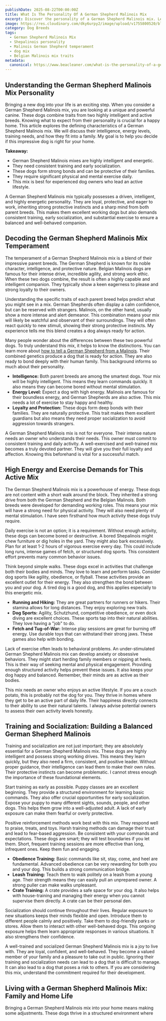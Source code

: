 ```yaml
---
publishDate: 2025-08-22T00:00:00Z
title: What Is The Personality Of A German Shepherd Malinois Mix
excerpt: Discover the personality of a German Shepherd Malinois mix. Learn about their energy, intelligence, and protective traits to see if this loyal dog suits you.
image: https://res.cloudinary.com/dky6urpy2/image/upload/v1755800520/blog_image_1755800519_o4qrh7.webp
category: Dog Breeds
tags:
  - German Shepherd Malinois Mix
  - Shepalinois personality
  - Malinois German Shepherd temperament
  - dog mix
  - Belgian Malinois mix traits
metadata:
  canonical: https://www.beacleaner.com/what-is-the-personality-of-a-german-shepherd-malinois-mix
---
```


## Understanding the German Shepherd Malinois Mix Personality

Bringing a new dog into your life is an exciting step. When you consider a German Shepherd Malinois mix, you are looking at a unique and powerful canine. These dogs combine traits from two highly intelligent and active breeds. Knowing what to expect from their personality is crucial for a happy home. This article explores the defining characteristics of a German Shepherd Malinois mix. We will discuss their intelligence, energy levels, training needs, and how they fit into a family. My goal is to help you decide if this impressive dog is right for your home.

**Takeaway:**
*   German Shepherd Malinois mixes are highly intelligent and energetic.
*   They need consistent training and early socialization.
*   These dogs form strong bonds and can be protective of their families.
*   They require significant physical and mental exercise daily.
*   This mix is best for experienced dog owners who lead an active lifestyle.

A German Shepherd Malinois mix typically possesses a driven, intelligent, and highly energetic personality. They are loyal, protective, and eager to work, inheriting strong protective instincts and a sharp mind from both parent breeds. This makes them excellent working dogs but also demands consistent training, early socialization, and substantial exercise to ensure a balanced and well-behaved companion.

## Decoding the German Shepherd Malinois Mix Temperament

The temperament of a German Shepherd Malinois mix is a blend of their impressive parent breeds. The German Shepherd is known for its noble character, intelligence, and protective nature. Belgian Malinois dogs are famous for their intense drive, incredible agility, and strong work ethic. When these two dogs combine, the result is often a highly capable and intelligent companion. They typically show a keen eagerness to please and strong loyalty to their owners.

Understanding the specific traits of each parent breed helps predict what you might see in a mix. German Shepherds often display a calm confidence, but can be reserved with strangers. Malinois, on the other hand, usually show a more intense and alert demeanor. This combination means your mix will likely be watchful and observant of their surroundings. They will often react quickly to new stimuli, showing their strong protective instincts. My experience tells me this blend creates a dog always ready for action.

Many people wonder about the differences between these two powerful dogs. To truly understand this mix, it helps to know the distinctions. You can learn more about [how to tell a German Shepherd from a Malinois](https://beacleaner.com/how-can-you-tell-a-german-shepherd-from-a-malinois). Their combined genetics produce a dog that is ready for action. They are also ready to bond deeply with their human family. This background informs so much about their personality.

*   **Intelligence:** Both parent breeds are among the smartest dogs. Your mix will be highly intelligent. This means they learn commands quickly. It also means they can become bored without mental stimulation.
*   **Energy Level:** Expect a dog with high energy. Malinois are famous for their boundless energy, and German Shepherds are also active. This mix needs a lot of exercise to stay happy and healthy.
*   **Loyalty and Protection:** These dogs form deep bonds with their families. They are naturally protective. This trait makes them excellent guardians but also means they need proper socialization to avoid aggression towards strangers.

A German Shepherd Malinois mix is not for everyone. Their intense nature needs an owner who understands their needs. This owner must commit to consistent training and daily activity. A well-exercised and well-trained mix becomes a truly devoted partner. They will give you their full loyalty and affection. Knowing this beforehand is vital for a successful match.

## High Energy and Exercise Demands for This Active Mix

The German Shepherd Malinois mix is a powerhouse of energy. These dogs are not content with a short walk around the block. They inherited a strong drive from both the German Shepherd and the Belgian Malinois. Both breeds were developed for demanding working roles. This means your mix will have a strong need for physical activity. They will also need plenty of mental stimulation. I have seen firsthand how much activity these dogs truly require.

Daily exercise is not an option; it is a requirement. Without enough activity, these dogs can become bored or destructive. A bored Shepalinois might chew furniture or dig holes in the yard. They might also bark excessively. Plan for at least 1-2 hours of vigorous exercise every day. This could include long runs, intense games of fetch, or structured dog sports. This consistent effort prevents many common behavior issues.

Think beyond simple walks. These dogs excel in activities that challenge both their bodies and minds. They love to learn and perform tasks. Consider dog sports like agility, obedience, or flyball. These activities provide an excellent outlet for their energy. They also strengthen the bond between you and your dog. A tired dog is a good dog, and this applies especially to this energetic mix.

*   **Running and Hiking:** They are great partners for runners or hikers. Their stamina allows for long distances. They enjoy exploring new trails.
*   **Dog Sports:** Agility, Schutzhund, competitive obedience, or even dock diving are excellent choices. These sports tap into their natural abilities. They love having a "job" to do.
*   **Fetch and Tug-of-War:** Intense play sessions are great for burning off energy. Use durable toys that can withstand their strong jaws. These games also help with bonding.

Lack of exercise often leads to behavioral problems. An under-stimulated German Shepherd Malinois mix can develop anxiety or obsessive behaviors. They might start herding family members or nipping at heels. This is their way of seeking mental and physical engagement. Providing enough structured activity helps prevent these issues. It also keeps your dog happy and balanced. Remember, their minds are as active as their bodies.

This mix needs an owner who enjoys an active lifestyle. If you are a couch potato, this is probably not the dog for you. They thrive in homes where they get to be an active part of daily life. Their happiness directly connects to their ability to use their natural talents. I always advise potential owners to assess their own activity levels honestly.

## Training and Socialization: Building a Balanced German Shepherd Malinois

Training and socialization are not just important; they are absolutely essential for a German Shepherd Malinois mix. These dogs are highly intelligent and possess strong working drives. This means they learn quickly, but they also need a firm, consistent, and positive leader. Without proper guidance, their intelligence can lead them to make their own rules. Their protective instincts can become problematic. I cannot stress enough the importance of these foundational elements.

Start training as early as possible. Puppy classes are an excellent beginning. They provide a structured environment for learning basic commands. They also offer crucial opportunities for early socialization. Expose your puppy to many different sights, sounds, people, and other dogs. This helps them grow into a well-adjusted adult. A lack of early exposure can make them fearful or overly protective.

Positive reinforcement methods work best with this mix. They respond well to praise, treats, and toys. Harsh training methods can damage their trust and lead to fear-based aggression. Be consistent with your commands and expectations. These dogs are smart; they will test boundaries if you let them. Short, frequent training sessions are more effective than long, infrequent ones. Keep them fun and engaging.

*   **Obedience Training:** Basic commands like sit, stay, come, and heel are fundamental. Advanced obedience can be very rewarding for both you and your dog. This builds a strong communication bridge.
*   **Leash Training:** Teach them to walk politely on a leash from a young age. Their strength means they can easily pull an unprepared owner. A strong puller can make walks unpleasant.
*   **Crate Training:** A crate provides a safe space for your dog. It also helps with house-training and managing their energy when you cannot supervise them directly. A crate can be their personal den.

Socialization should continue throughout their lives. Regular exposure to new situations keeps their minds flexible and open. Introduce them to different people calmly and positively. Take them to dog-friendly parks or stores. Allow them to interact with other well-behaved dogs. This ongoing exposure helps them learn appropriate responses in various situations. It also strengthens their confidence.

A well-trained and socialized German Shepherd Malinois mix is a joy to live with. They are loyal, confident, and well-behaved. They become a valued member of your family and a pleasure to take out in public. Ignoring their training and socialization needs can lead to a dog that is difficult to manage. It can also lead to a dog that poses a risk to others. If you are considering this mix, understand the commitment required for their development.

## Living with a German Shepherd Malinois Mix: Family and Home Life

Bringing a German Shepherd Malinois mix into your home means making some adjustments. These dogs thrive in a structured environment where